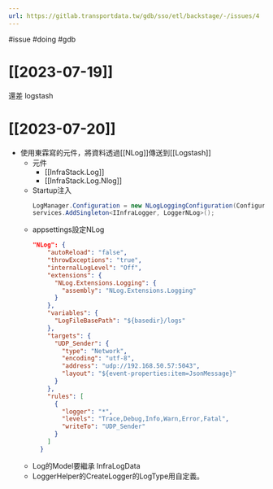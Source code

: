 ```yaml
---
url: https://gitlab.transportdata.tw/gdb/sso/etl/backstage/-/issues/4
---
```

#issue #doing #gdb
# [[2023-07-19]]

還差 logstash

# [[2023-07-20]]

- 使用東霖寫的元件，將資料透過[[NLog]]傳送到[[Logstash]]
	- 元件
		- [[InfraStack.Log]]
		- [[InfraStack.Log.Nlog]]
	- Startup注入
		```csharp
		LogManager.Configuration = new NLogLoggingConfiguration(Configuration.GetSection("NLog"));
		services.AddSingleton<IInfraLogger, LoggerNLog>();
		```
	- appsettings設定NLog
		```json
		"NLog": {
		    "autoReload": "false",
		    "throwExceptions": "true",
		    "internalLogLevel": "Off",
		    "extensions": {
		      "NLog.Extensions.Logging": {
		        "assembly": "NLog.Extensions.Logging"
		      }
		    },
		    "variables": {
		      "LogFileBasePath": "${basedir}/logs"
		    },
		    "targets": {
		      "UDP_Sender": {
		        "type": "Network",
		        "encoding": "utf-8",
		        "address": "udp://192.168.50.57:5043",
		        "layout": "${event-properties:item=JsonMessage}"
		      }
		    },
		    "rules": [
		      {
		        "logger": "*",
		        "levels": "Trace,Debug,Info,Warn,Error,Fatal",
		        "writeTo": "UDP_Sender"
		      }
		    ]
		  }
		```
	- Log的Model要繼承 InfraLogData
	- LoggerHelper的CreateLogger的LogType用自定義。
